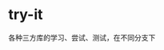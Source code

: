 <!--
 * @Author: zhaozhida zhaozhida@qiniu.com
 * @Date: 2023-06-30 15:00:57
 * @LastEditors: zhaozhida zhaozhida@qiniu.com
 * @LastEditTime: 2023-06-30 16:57:22
 * @Description: 
-->
# try-it

各种三方库的学习、尝试、测试，在不同分支下